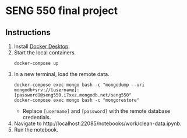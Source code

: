 # SENG 550 final project

## Instructions

1. Install [Docker Desktop](https://www.docker.com/products/docker-desktop).
2. Start the local containers.
   ```
   docker-compose up
   ```
3. In a new terminal, load the remote data.
   ```
   docker-compose exec mongo bash -c "mongodump --uri mongodb+srv://[username]:[password]@seng550.i7xxz.mongodb.net/seng550"
   docker-compose exec mongo bash -c "mongorestore"
   ```
    - Replace `[username]` and `[password]` with the remote database credentials.
4. Navigate to http://localhost:22085/notebooks/work/clean-data.ipynb.
5. Run the notebook.
